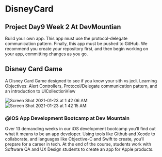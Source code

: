 # DisneyCard
## Project Day9 Week 2 At DevMountian

Build your own app. This app must use the protocol-delegate communication pattern. Finally, this app must be pushed to GitHub. We recommend you create your repository first, and then begin working on your app, committing changes as you go.

## Disney Card Game
A Disney Card Game designed to see if you know your sith vs jedi. Learning Objectives: Alert Controllers, Protocol/Delegate communication pattern, and an introduction to UICollectionView

![Screen Shot 2021-01-23 at 1 42 06 AM](https://user-images.githubusercontent.com/57606580/105572465-e9eca680-5d1c-11eb-8992-a3ec526ff139.png)
![Screen Shot 2021-01-23 at 1 42 15 AM](https://user-images.githubusercontent.com/57606580/105572466-ea853d00-5d1c-11eb-8410-c5b39c232f04.png)

### @iOS App Development Bootcamp at Dev Mountain
Over 13 demanding weeks in our iOS development bootcamp you’ll find out what it means to be an app developer. Using tools like Github and Xcode to collaborate, and languages like Objective-C and Swift to create, you’ll prepare for a career in tech. At the end of the course, students work with Software QA and UX Design students to create an app for Apple products.
